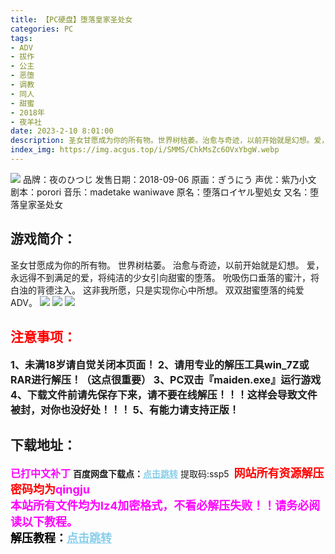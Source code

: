 ```yaml
---
title: 【PC硬盘】堕落皇家圣处女
categories: PC
tags:
- ADV
- 拔作
- 公主
- 恶堕
- 调教
- 同人
- 甜蜜
- 2018年
- 夜羊社
date: 2023-2-10 8:01:00
description: 圣女甘愿成为你的所有物。世界树枯萎。治愈与奇迹，以前开始就是幻想。爱，永远得不到满足的爱，将纯洁的少女引向甜蜜的堕落。吮吸伤口垂落的蜜汁，将白浊的背德注入。这非我所愿，只是实现你心中所想。双双甜蜜堕落的纯爱ADV。
index_img: https://img.acgus.top/i/SMMS/ChkMsZc6OVxYbgW.webp
---
```

![](https://img.acgus.top/i/SMMS/ChkMsZc6OVxYbgW.webp)
品牌：夜のひつじ
发售日期：2018-09-06
原画：ぎうにう
声优：紫乃小文
剧本：porori
音乐：madetake waniwave
原名：堕落ロイヤル聖処女
又名：堕落皇家圣处女

## 游戏简介：
圣女甘愿成为你的所有物。
世界树枯萎。
治愈与奇迹，以前开始就是幻想。
爱，永远得不到满足的爱，将纯洁的少女引向甜蜜的堕落。
吮吸伤口垂落的蜜汁，将白浊的背德注入。
这非我所愿，只是实现你心中所想。
双双甜蜜堕落的纯爱ADV。
![](https://img.acgus.top/i/SMMS/rCP4e29EswHjZbt.webp)
![](https://img.acgus.top/i/SMMS/ugWQUBPym7pkse1.webp)
![](https://img.acgus.top/i/SMMS/SNBOTmPwvfa9RUk.webp)





## <font color=#FF0000 >注意事项：</font>
<font size=3><b>1、未满18岁请自觉关闭本页面！
2、请用专业的解压工具win_7Z或RAR进行解压！（这点很重要）
3、PC双击『maiden.exe』运行游戏
4、下载文件前请先保存下来，请不要在线解压！！！这样会导致文件被封，对你也没好处！！！
5、有能力请支持正版！</b></font>

## 下载地址：
<font color=#FF00FF size=3><b>已打中文补丁</b></font>
<b>百度网盘下载点：</b><a href="https://pan.baidu.com/s/16HnigIXGCA3fS42gT4Uerw?pwd=ssp5" style="color: #87CEEB;"><b>点击跳转</b></a> 提取码:ssp5
<a style="padding: 0" href="https://post.qingju.org/AD/"><img style="max-width:100%" src="https://img.acgus.top/i/2024/07/478f689b8021d8d499ab43d21acf137a.gif" alt=""></a>
<b><font color=#FF0000 size=4>网站所有资源解压密码均为</b></font><b><font color=#FF00FF size=4>qingju</font><font color=#FF0000 ></font></b><br><b><font color=#FF00FF size=4>本站所有文件均为lz4加密格式，不看必解压失败！！请务必阅读以下教程。</b></font><br><b><font color=#000 size=4>解压教程：</b><a href="https://post.qingju.org/tutorial/000/" style="color: #87CEEB;"><b>点击跳转</b></a>